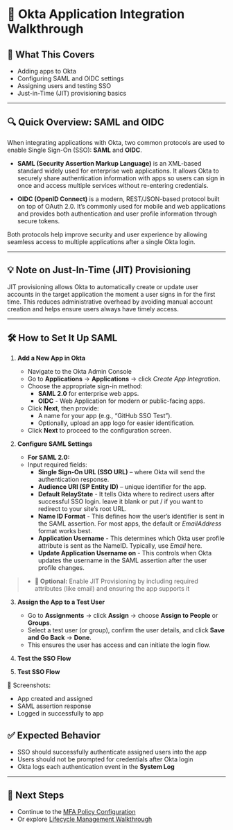 # 🔗 Okta Application Integration Walkthrough

## 📝 What This Covers
- Adding apps to Okta
- Configuring SAML and OIDC settings
- Assigning users and testing SSO
- Just-in-Time (JIT) provisioning basics

---

## 🔍 Quick Overview: SAML and OIDC

When integrating applications with Okta, two common protocols are used to enable Single Sign-On (SSO): **SAML** and **OIDC**.

- **SAML (Security Assertion Markup Language)** is an XML-based standard widely used for enterprise web applications. It allows Okta to securely share authentication information with apps so users can sign in once and access multiple services without re-entering credentials.

- **OIDC (OpenID Connect)** is a modern, REST/JSON-based protocol built on top of OAuth 2.0. It’s commonly used for mobile and web applications and provides both authentication and user profile information through secure tokens.

Both protocols help improve security and user experience by allowing seamless access to multiple applications after a single Okta login.

---

## 💡 Note on Just-In-Time (JIT) Provisioning

JIT provisioning allows Okta to automatically create or update user accounts in the target application the moment a user signs in for the first time. This reduces administrative overhead by avoiding manual account creation and helps ensure users always have timely access.

---

## 🛠️ How to Set It Up SAML

1. **Add a New App in Okta**
   - Navigate to the Okta Admin Console
   - Go to **Applications** → **Applications** → click *Create App Integration*.
   - Choose the appropriate sign-in method:
     - **SAML 2.0** for enterprise web apps.
     - **OIDC** - Web Application for modern or public-facing apps.
   - Click **Next**, then provide:
     - A name for your app (e.g., “GitHub SSO Test”).
     - Optionally, upload an app logo for easier identification.
   - Click **Next** to proceed to the configuration screen.
  
2. **Configure SAML Settings**
   - **For SAML 2.0:**
   - Input required fields:
      - **Single Sign-On URL (SSO URL)** – where Okta will send the authentication response.
      - **Audience URI (SP Entity ID)** – unique identifier for the app.
      - **Default RelayState** - It tells Okta where to redirect users after successful SSO login. leave it blank or put / if you want to redirect to your site’s root URL.
      - **Name ID Format** - This defines how the user’s identifier is sent in the SAML assertion. For most apps, the default or *EmailAddress* format works best.
      - **Application Username** - This determines which Okta user profile attribute is sent as the NameID. Typically, use *Email* here.
      - **Update Application Username on** - This controls when Okta updates the username in the SAML assertion after the user profile changes.
> - **📒 Optional:** Enable JIT Provisioning by including required attributes (like email) and ensuring the app supports it
  
3. **Assign the App to a Test User**
   - Go to **Assignments** → click **Assign** → choose **Assign to People** or **Groups**.
   - Select a test user (or group), confirm the user details, and click **Save and Go Back** → **Done**.
   - This ensures the user has access and can initiate the login flow.

4. **Test the SSO Flow**


5. **Test SSO Flow**

📸 Screenshots:
- App created and assigned  
- SAML assertion response  
- Logged in successfully to app

## ✅ Expected Behavior
- SSO should successfully authenticate assigned users into the app  
- Users should not be prompted for credentials after Okta login  
- Okta logs each authentication event in the **System Log**

---

## 🔗 Next Steps
- Continue to the [MFA Policy Configuration](./mfa-policies.md)  
- Or explore [Lifecycle Management Walkthrough](./lifecycle-management.md)
